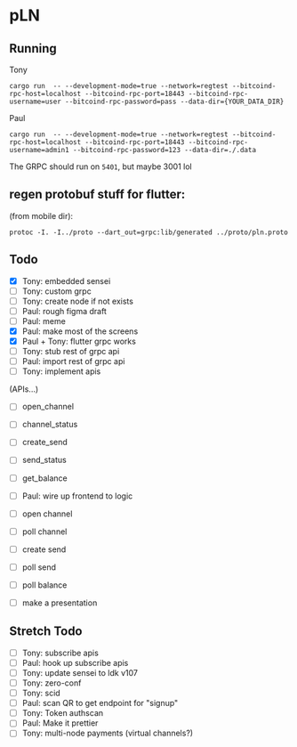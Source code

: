 # pLN

## Running

Tony

```
cargo run  -- --development-mode=true --network=regtest --bitcoind-rpc-host=localhost --bitcoind-rpc-port=18443 --bitcoind-rpc-username=user --bitcoind-rpc-password=pass --data-dir={YOUR_DATA_DIR}
```

Paul

```
cargo run  -- --development-mode=true --network=regtest --bitcoind-rpc-host=localhost --bitcoind-rpc-port=18443 --bitcoind-rpc-username=admin1 --bitcoind-rpc-password=123 --data-dir=./.data
```

The GRPC should run on `5401`, but maybe 3001 lol

## regen protobuf stuff for flutter:

(from mobile dir):

```
protoc -I. -I../proto --dart_out=grpc:lib/generated ../proto/pln.proto
```

## Todo

- [x] Tony: embedded sensei
- [ ] Tony: custom grpc
- [ ] Tony: create node if not exists
- [ ] Paul: rough figma draft
- [ ] Paul: meme
- [x] Paul: make most of the screens
- [x] Paul + Tony: flutter grpc works
- [ ] Tony: stub rest of grpc api
- [ ] Paul: import rest of grpc api
- [ ] Tony: implement apis

(APIs...)

- [ ] open_channel
- [ ] channel_status
- [ ] create_send
- [ ] send_status
- [ ] get_balance

- [ ] Paul: wire up frontend to logic
- [ ] open channel
- [ ] poll channel
- [ ] create send
- [ ] poll send
- [ ] poll balance

- [ ] make a presentation

## Stretch Todo

- [ ] Tony: subscribe apis
- [ ] Paul: hook up subscribe apis
- [ ] Tony: update sensei to ldk v107
- [ ] Tony: zero-conf
- [ ] Tony: scid
- [ ] Paul: scan QR to get endpoint for "signup"
- [ ] Tony: Token authscan
- [ ] Paul: Make it prettier
- [ ] Tony: multi-node payments (virtual channels?)
